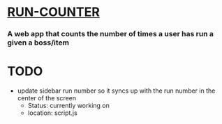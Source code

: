 # [RUN-COUNTER](https://run-counter.herokuapp.com/)
### A web app that counts the number of times a user has run a given a boss/item


# TODO
- update sidebar run number so it syncs up with the run number in the center of the screen
  - Status: currently working on
  - location: script.js
